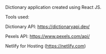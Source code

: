 Dictionary application created using React JS.

Tools used:


Dictionary API:
https://dictionaryapi.dev/

Pexels API:
https://www.pexels.com/api/

Netlify for Hosting (https://netlify.com)
